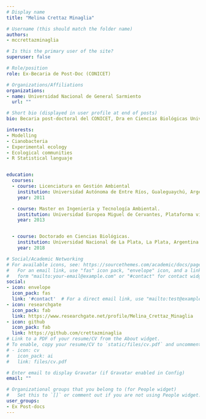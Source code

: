 ```yaml
---
# Display name
title: "Melina Crettaz Minaglia"

# Username (this should match the folder name)
authors:
- mccrettazminaglia

# Is this the primary user of the site?
superuser: false

# Role/position
role: Ex-Becaria de Post-Doc (CONICET) 

# Organizations/Affiliations
organizations:
- name: Universidad Nacional de General Sarmiento
  url: ""

# Short bio (displayed in user profile at end of posts)
bio: Becaria post-doctoral del CONICET, Dra en Ciencias Biológicas Universidad Nacional de La Plata.

interests:
- Modelling  
- Cianobacteria 
- Experimental ecology 
- Ecological communities 
- R Statistical languaje


education:
  courses:
  - course: Licenciatura en Gestión Ambiental
    institution: Universidad Autónoma de Entre Ríos, Gualeguaychú, Argentina.
    year: 2011

  - course: Master en Ingeniería y Tecnología Ambiental. 
    institution: Universidad Europea Miguel de Cervantes, Plataforma virtual.
    year: 2013


  - course: Doctorado en Ciencias Biológicas. 
    institution: Universidad Nacional de La Plata, La Plata, Argentina.
    year: 2018

# Social/Academic Networking
# For available icons, see: https://sourcethemes.com/academic/docs/page-builder/#icons
#   For an email link, use "fas" icon pack, "envelope" icon, and a link in the
#   form "mailto:your-email@example.com" or "#contact" for contact widget.
social:
- icon: envelope
  icon_pack: fas
  link: '#contact'  # For a direct email link, use "mailto:test@example.org".
- icon: researchgate
  icon_pack: fab
  link: https://www.researchgate.net/profile/Melina_Crettaz_Minaglia
- icon: github
  icon_pack: fab
  link: https://github.com/crettazminaglia
# Link to a PDF of your resume/CV from the About widget.
# To enable, copy your resume/CV to `static/files/cv.pdf` and uncomment the lines below.
# - icon: cv
#   icon_pack: ai
#   link: files/cv.pdf

# Enter email to display Gravatar (if Gravatar enabled in Config)
email: ""

# Organizational groups that you belong to (for People widget)
#   Set this to `[]` or comment out if you are not using People widget.
user_groups:
- Ex Post-docs
---
```


